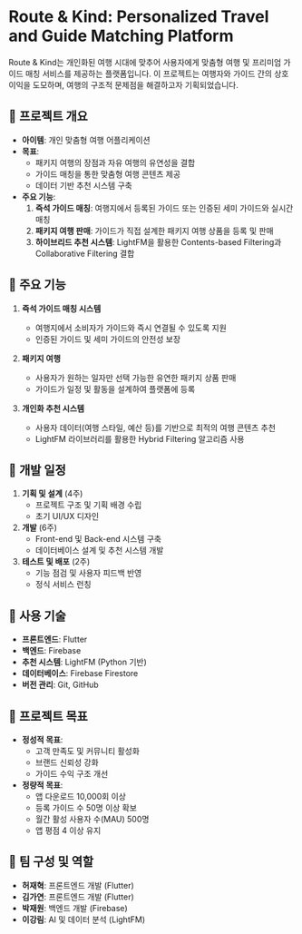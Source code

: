 # Route & Kind: Personalized Travel and Guide Matching Platform

Route & Kind는 개인화된 여행 시대에 맞추어 사용자에게 맞춤형 여행 및 프리미엄 가이드 매칭 서비스를 제공하는 플랫폼입니다. 이 프로젝트는 여행자와 가이드 간의 상호 이익을 도모하며, 여행의 구조적 문제점을 해결하고자 기획되었습니다.

## 📖 프로젝트 개요
- **아이템**: 개인 맞춤형 여행 어플리케이션
- **목표**:
  - 패키지 여행의 장점과 자유 여행의 유연성을 결합
  - 가이드 매칭을 통한 맞춤형 여행 콘텐츠 제공
  - 데이터 기반 추천 시스템 구축
- **주요 기능**:
  1. **즉석 가이드 매칭**: 여행지에서 등록된 가이드 또는 인증된 세미 가이드와 실시간 매칭
  2. **패키지 여행 판매**: 가이드가 직접 설계한 패키지 여행 상품을 등록 및 판매
  3. **하이브리드 추천 시스템**: LightFM을 활용한 Contents-based Filtering과 Collaborative Filtering 결합

## 🚀 주요 기능
1. **즉석 가이드 매칭 시스템**
   - 여행지에서 소비자가 가이드와 즉시 연결될 수 있도록 지원
   - 인증된 가이드 및 세미 가이드의 안전성 보장

2. **패키지 여행**
   - 사용자가 원하는 일자만 선택 가능한 유연한 패키지 상품 판매
   - 가이드가 일정 및 활동을 설계하여 플랫폼에 등록

3. **개인화 추천 시스템**
   - 사용자 데이터(여행 스타일, 예산 등)를 기반으로 최적의 여행 콘텐츠 추천
   - LightFM 라이브러리를 활용한 Hybrid Filtering 알고리즘 사용

## 📅 개발 일정
1. **기획 및 설계** (4주)
   - 프로젝트 구조 및 기획 배경 수립
   - 초기 UI/UX 디자인
2. **개발** (6주)
   - Front-end 및 Back-end 시스템 구축
   - 데이터베이스 설계 및 추천 시스템 개발
3. **테스트 및 배포** (2주)
   - 기능 점검 및 사용자 피드백 반영
   - 정식 서비스 런칭

## 🔧 사용 기술
- **프론트엔드**: Flutter
- **백엔드**: Firebase
- **추천 시스템**: LightFM (Python 기반)
- **데이터베이스**: Firebase Firestore
- **버전 관리**: Git, GitHub

## 🎯 프로젝트 목표
- **정성적 목표**:
  - 고객 만족도 및 커뮤니티 활성화
  - 브랜드 신뢰성 강화
  - 가이드 수익 구조 개선
- **정량적 목표**:
  - 앱 다운로드 10,000회 이상
  - 등록 가이드 수 50명 이상 확보
  - 월간 활성 사용자 수(MAU) 500명
  - 앱 평점 4 이상 유지

## 🙌 팀 구성 및 역할
- **허재혁**: 프론트엔드 개발 (Flutter)
- **김가연**: 프론트엔드 개발 (Flutter)
- **박재원**: 백엔드 개발 (Firebase)
- **이강림**: AI 및 데이터 분석 (LightFM)


